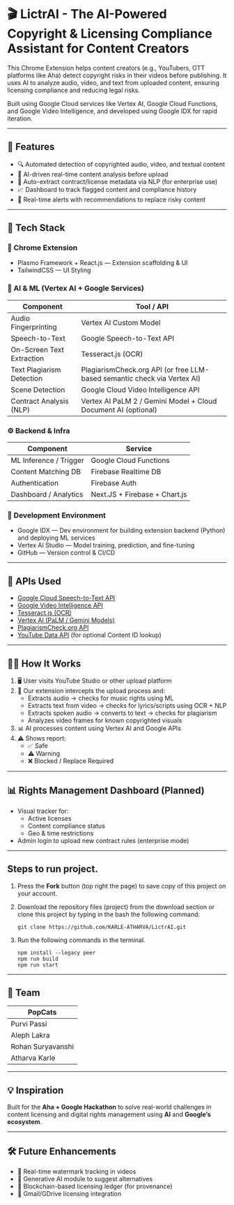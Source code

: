 # 🎬 LictrAI - The AI-Powered Copyright & Licensing Compliance Assistant for Content Creators

This Chrome Extension helps content creators (e.g., YouTubers, OTT platforms like Aha) detect copyright risks in their videos before publishing. It uses AI to analyze audio, video, and text from uploaded content, ensuring licensing compliance and reducing legal risks.

Built using Google Cloud services like Vertex AI, Google Cloud Functions, and Google Video Intelligence, and developed using Google IDX for rapid iteration.

---
## 🚀 Features

- 🔍 Automated detection of copyrighted audio, video, and textual content
- 🧠 AI-driven real-time content analysis before upload
- 📄 Auto-extract contract/license metadata via NLP (for enterprise use)
- 📈 Dashboard to track flagged content and compliance history
- 🚨 Real-time alerts with recommendations to replace risky content

---

## 🧱 Tech Stack

### 🧩 Chrome Extension

- Plasmo Framework + React.js — Extension scaffolding & UI
- TailwindCSS — UI Styling

### 🧠 AI & ML (Vertex AI + Google Services)

| Component                     | Tool / API                                                                |
|------------------------------|----------------------------------------------------------------------------|
| Audio Fingerprinting          | Vertex AI Custom Model                                                    |
| Speech-to-Text                | Google Speech-to-Text API                                                 |
| On-Screen Text Extraction     | Tesseract.js (OCR)                                                        |
| Text Plagiarism Detection     | PlagiarismCheck.org API (or free LLM-based semantic check via Vertex AI)  |
| Scene Detection               | Google Cloud Video Intelligence API                                       |
| Contract Analysis (NLP)       | Vertex AI PaLM 2 / Gemini Model + Cloud Document AI (optional)            |

### ⚙️ Backend & Infra

| Component                     | Service                                                                  |
|------------------------------|---------------------------------------------------------------------------|
| ML Inference / Trigger        | Google Cloud Functions                                                   |
| Content Matching DB           | Firebase Realtime DB                                                     |
| Authentication                | Firebase Auth                                                            |
| Dashboard / Analytics         | Next.JS + Firebase + Chart.js                                            |

### 🧪 Development Environment

- Google IDX — Dev environment for building extension backend (Python) and deploying ML services
- Vertex AI Studio — Model training, prediction, and fine-tuning
- GitHub — Version control & CI/CD

---

## 📎 APIs Used

- [Google Cloud Speech-to-Text API](https://cloud.google.com/speech-to-text)
- [Google Video Intelligence API](https://cloud.google.com/video-intelligence)
- [Tesseract.js (OCR)](https://github.com/naptha/tesseract.js)
- [Vertex AI (PaLM / Gemini Models)](https://cloud.google.com/vertex-ai)
- [PlagiarismCheck.org API](https://plagiarismcheck.org/)
- [YouTube Data API](https://developers.google.com/youtube/) (for optional Content ID lookup)

---

## 🧑‍💻 How It Works

1. 🖥️ User visits YouTube Studio or other upload platform
2. 🧠 Our extension intercepts the upload process and:
   - Extracts audio → checks for music rights using ML
   - Extracts text from video → checks for lyrics/scripts using OCR + NLP
   - Extracts spoken audio → converts to text → checks for plagiarism
   - Analyzes video frames for known copyrighted visuals
3. 📊 AI processes content using Vertex AI and Google APIs
4. ⚠️ Shows report:
   - ✅ Safe
   - ⚠️ Warning
   - ❌ Blocked / Replace Required

---

## 📊 Rights Management Dashboard (Planned)

- Visual tracker for:
  - Active licenses
  - Content compliance status
  - Geo & time restrictions
- Admin login to upload new contract rules (enterprise mode)

---
## Steps to run project.

1. Press the **Fork** button (top right the page) to save copy of this project on your account.
2. Download the repository files (project) from the download section or clone this project by typing in the bash the following command:

       git clone https://github.com/KARLE-ATHARVA/LictrAI.git
3. Run the following commands in the terminal.

       npm install --legacy peer
       npm run build
       npm run start
---

## 🤝 Team

| PopCats             |
|---------------------|
| Purvi Passi         |
| Aleph Lakra         |
| Rohan Suryavanshi   |
| Atharva Karle       |

---

## 💡 Inspiration

Built for the **Aha + Google Hackathon** to solve real-world challenges in content licensing and digital rights management using **AI** and **Google’s ecosystem**.

---

## 🛠️ Future Enhancements

- 🎯 Real-time watermark tracking in videos  
- 🤖 Generative AI module to suggest alternatives  
- 🔗 Blockchain-based licensing ledger (for provenance)  
- 📩 Gmail/GDrive licensing integration  
